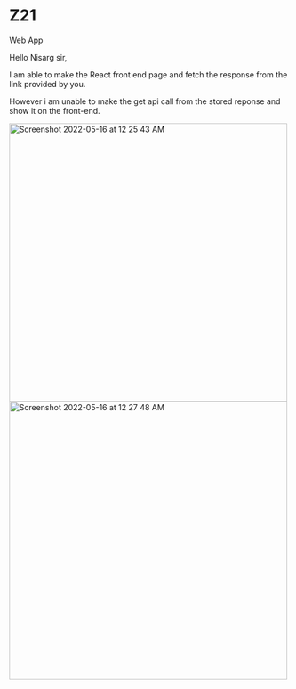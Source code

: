 # Z21
Web App

Hello Nisarg sir,

I am able to make the React front end page and fetch the response from the link provided by you.

However i am unable to make the get api call from the stored reponse and show it on the front-end.

<img width="500" alt="Screenshot 2022-05-16 at 12 25 43 AM" src="https://user-images.githubusercontent.com/31366475/168489659-beeecb6d-aff1-4b53-98ae-0acce53a39d0.png">

<img width="500" alt="Screenshot 2022-05-16 at 12 27 48 AM" src="https://user-images.githubusercontent.com/31366475/168489684-74d75358-3d39-43d0-8101-2517d52d5035.png">

